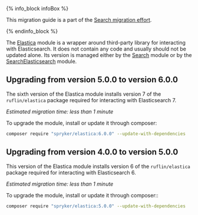 

{% info_block infoBox %}

This migration guide is a part of the [Search migration effort](/docs/pbc/all/search/{{site.version}}/base-shop/install-and-upgrade/search-migration-concept.html).

{% endinfo_block %}

The [Elastica](https://github.com/spryker/elastica) module is a wrapper around third-party library for interacting with Elasticsearch. It does not contain any code and usually should not be updated alone. Its version is managed either by the [Search](https://github.com/spryker/search) module or by the [SearchElasticsearch](https://github.com/spryker/search-elasticsearch) module.

## Upgrading from version 5.0.0 to version 6.0.0

The sixth version of the Elastica module installs version 7 of the `ruflin/elastica` package required for interacting with Elasticsearch 7.

*Estimated migration time: less than 1 minute*

To upgrade the module, install or update it through composer:

```bash
composer require "spryker/elastica:6.0.0" --update-with-dependencies
```

## Upgrading from version 4.0.0 to version 5.0.0

This version of the Elastica module installs version 6 of the `ruflin/elastica` package required for interacting with Elasticsearch 6.

*Estimated migration time: less than 1 minute*

To upgrade the module, install or update it through composer::

```bash
composer require "spryker/elastica:5.0.0" --update-with-dependencies
```
